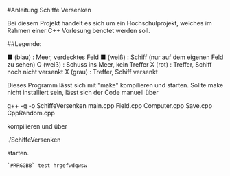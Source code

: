 #Anleitung Schiffe Versenken

Bei diesem Projekt handelt es sich um ein Hochschulprojekt, welches im Rahmen einer C++ Vorlesung benotet werden soll.

##Legende: 

■ (blau) : Meer, verdecktes Feld
■ (weiß) : Schiff (nur auf dem eigenen Feld zu sehen)
O (weiß) : Schuss ins Meer, kein Treffer
X (rot)  : Treffer, Schiff noch nicht versenkt
X (grau) : Treffer, Schiff versenkt


Dieses Programm lässt sich mit "make" kompilieren und starten. 
Sollte make nicht installiert sein, lässt sich der Code manuell über 

g++ -g -o SchiffeVersenken main.cpp Field.cpp Computer.cpp Save.cpp CppRandom.cpp

kompilieren und über

./SchiffeVersenken

starten.

	`#RRGGBB` test hrgefwdqwsw

